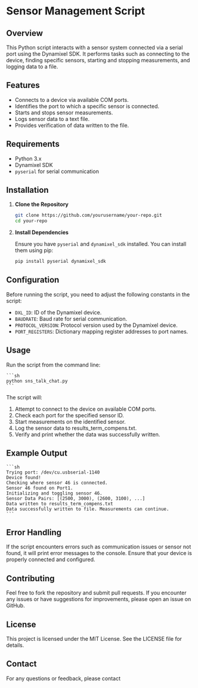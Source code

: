 # Sensor Management Script

## Overview

This Python script interacts with a sensor system connected via a serial port using the Dynamixel SDK. It performs tasks such as connecting to the device, finding specific sensors, starting and stopping measurements, and logging data to a file.

## Features

- Connects to a device via available COM ports.
- Identifies the port to which a specific sensor is connected.
- Starts and stops sensor measurements.
- Logs sensor data to a text file.
- Provides verification of data written to the file.

## Requirements

- Python 3.x
- Dynamixel SDK
- `pyserial` for serial communication

## Installation

1. **Clone the Repository**

    ```sh
    git clone https://github.com/yourusername/your-repo.git
    cd your-repo
    ```

2. **Install Dependencies**

    Ensure you have `pyserial` and `dynamixel_sdk` installed. You can install them using pip:

    ```sh
    pip install pyserial dynamixel_sdk
    ```

## Configuration

Before running the script, you need to adjust the following constants in the script:

- `DXL_ID`: ID of the Dynamixel device.
- `BAUDRATE`: Baud rate for serial communication.
- `PROTOCOL_VERSION`: Protocol version used by the Dynamixel device.
- `PORT_REGISTERS`: Dictionary mapping register addresses to port names.

## Usage

Run the script from the command line:

    ```sh
    python sns_talk_chat.py
    ```

The script will:

1.	Attempt to connect to the device on available COM ports.
2.	Check each port for the specified sensor ID.
3.	Start measurements on the identified sensor.
4.	Log the sensor data to results_term_compens.txt.
5.	Verify and print whether the data was successfully written.

## Example Output

    ```sh
    Trying port: /dev/cu.usbserial-1140
    Device found!
    Checking where sensor 46 is connected.
    Sensor 46 found on Port1.
    Initializing and toggling sensor 46.
    Sensor Data Pairs: [(2500, 3000), (2600, 3100), ...]
    Data written to results_term_compens.txt
    Data successfully written to file. Measurements can continue.
    ```

## Error Handling

If the script encounters errors such as communication issues or sensor not found, it will print error messages to the console. Ensure that your device is properly connected and configured.

## Contributing

Feel free to fork the repository and submit pull requests. If you encounter any issues or have suggestions for improvements, please open an issue on GitHub.

## License

This project is licensed under the MIT License. See the LICENSE file for details.

## Contact

For any questions or feedback, please contact

